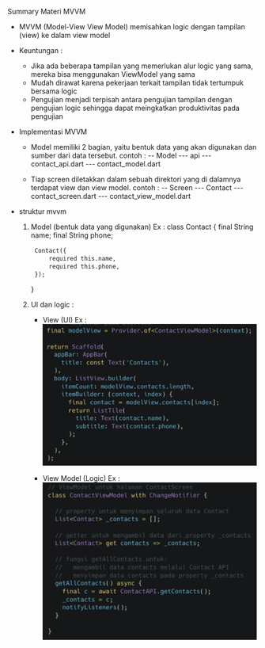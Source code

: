 Summary Materi MVVM

* MVVM (Model-View View Model) memisahkan logic dengan tampilan (view) ke dalam view model
* Keuntungan :
    - Jika ada beberapa tampilan yang memerlukan alur logic yang sama, mereka bisa menggunakan ViewModel yang sama
    - Mudah dirawat karena pekerjaan terkait tampilan tidak tertumpuk bersama logic
    - Pengujian menjadi terpisah antara pengujian tampilan dengan pengujian logic sehingga dapat meingkatkan produktivitas pada pengujian 

* Implementasi MVVM 
    - Model memiliki 2 bagian, yaitu bentuk data yang akan digunakan dan sumber dari data tersebut. contoh :
    -- Model
    --- api
        --- contact_api.dart
    --- contact_model.dart

    - Tiap screen diletakkan dalam sebuah direktori yang di dalamnya terdapat view dan view model. contoh :
    -- Screen
    --- Contact
        --- contact_screen.dart
        --- contact_view_model.dart

* struktur mvvm 
    1. Model (bentuk data yang digunakan)
        Ex :
        class Contact {
            final String name;
            final String phone;

            Contact({
                required this.name,
                required this.phone,
            });
        }


    2. UI dan logic :
        - View (UI)
            Ex : 
            ![Alt text](image.png)

        - View Model (Logic)
            Ex : 
            ![Alt text](image-1.png)
    


